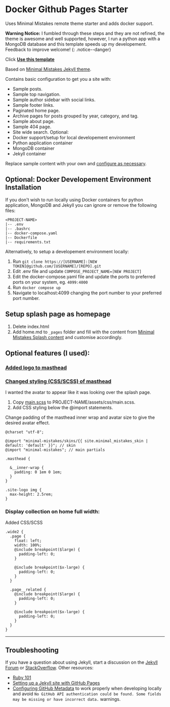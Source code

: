 # Docker Github Pages Starter

Uses Minimal Mistakes remote theme starter and adds docker support.

**Warning Notice:** I fumbled through these steps and they are not refined, the theme is awesome and well supported, however, I run a python app with a MongoDB database and this template speeds up my developement. Feedback to improve welcome!
{: .notice--danger}

Click [**Use this template**](https://github.com/mrwayneo/docker-github-pages-starter/generate) 

Based on [Minimal Mistakes Jekyll theme](https://github.com/mmistakes/minimal-mistakes).

Contains basic configuration to get you a site with:

- Sample posts.
- Sample top navigation.
- Sample author sidebar with social links.
- Sample footer links.
- Paginated home page.
- Archive pages for posts grouped by year, category, and tag.
- Sample about page.
- Sample 404 page.
- Site wide search.
Optional:
- Docker support/setup for local developement environment
- Python application container
- MongoDB container
- Jekyll container

Replace sample content with your own and [configure as necessary](https://mmistakes.github.io/minimal-mistakes/docs/configuration/).

## Optional: Docker Developement Environment Installation

If you don't wish to run locally using Docker containers for python application, MongoDB and Jekyll you can ignore or remove the following files:

```
<PROJECT-NAME>
|-- .env
|-- .bashrc
|-- docker-compose.yaml
|-- Dockerfile
|-- requirements.txt
```

Alternatively, to setup a developement environment locally:

1. Run `git clone https://[USERNAME]:[NEW TOKEN]@github.com/[USERNAME]/[REPO].git`
3. Edit .env file and update `COMPOSE_PROJECT_NAME=[NEW PROJECT]`
4. Edit the docker-compose.yaml file and update the ports to preferred ports on your system, eg. `4099:4000`
5. Run `docker compose up`
6. Navigate to localhost:4099 changing the port number to your preferred port number.

## Setup splash page as homepage

1. Delete index.html
2. Add home.md to `_pages` folder and fill with the content from [Minimal Mistakes Splash content](https://github.com/mmistakes/minimal-mistakes/blob/master/docs/_pages/splash-page.md) and customise accordingly.

## Optional features (I used):

### [Added logo to masthead](https://mmistakes.github.io/minimal-mistakes/docs/configuration/#site-masthead-logo)

### [Changed styling (CSS/SCSS) of masthead](https://mmistakes.github.io/minimal-mistakes/docs/stylesheets/)

I wanted the avatar to appear like it was looking over the splash page. 

1. Copy [main.scss](https://github.com/mmistakes/minimal-mistakes/blob/master/assets/css/main.scss) to PROJECT-NAME/assets/css/main.scss.
2. Add CSS styling below the @import statements.

Change padding of the masthead inner wrap and avatar size to give the desired avatar effect.
```
@charset "utf-8";

@import "minimal-mistakes/skins/{{ site.minimal_mistakes_skin | default: 'default' }}"; // skin
@import "minimal-mistakes"; // main partials

.masthead {

  &__inner-wrap {
    padding: 0 1em 0 1em;
  }
}

.site-logo img {
  max-height: 2.5rem;
}
```

### Display collection on home full width:

Added CSS/SCSS

```
.wide2 {
  .page {
    float: left;
    width: 100%;
    @include breakpoint($large) {
      padding-left: 0;
    }

    @include breakpoint($x-large) {
      padding-left: 0;
    }
  }

  .page__related {
    @include breakpoint($large) {
      padding-left: 0;
    }

    @include breakpoint($x-large) {
      padding-left: 0;
    }
  }
}
```

---

## Troubleshooting

If you have a question about using Jekyll, start a discussion on the [Jekyll Forum](https://talk.jekyllrb.com/) or [StackOverflow](https://stackoverflow.com/questions/tagged/jekyll). Other resources:

- [Ruby 101](https://jekyllrb.com/docs/ruby-101/)
- [Setting up a Jekyll site with GitHub Pages](https://jekyllrb.com/docs/github-pages/)
- [Configuring GitHub Metadata](https://github.com/jekyll/github-metadata/blob/master/docs/configuration.md#configuration) to work properly when developing locally and avoid `No GitHub API authentication could be found. Some fields may be missing or have incorrect data.` warnings.

